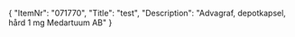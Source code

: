 {
  "ItemNr": "071770",
  "Title": "test",
  "Description": "Advagraf, depotkapsel, hård 1 mg Medartuum AB"
}